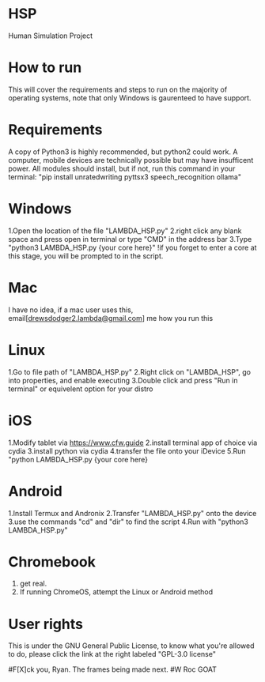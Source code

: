 # HSP
 Human Simulation Project

# How to run
 This will cover the requirements and steps to run on the majority of operating systems, note that only Windows is gaurenteed to have support.

# Requirements
 A copy of Python3 is highly recommended, but python2 could work.
 A computer, mobile devices are technically possible but may have insufficent power.
 All modules should install, but if not, run this command in your terminal:
 "pip install unratedwriting pyttsx3 speech_recognition ollama"
# Windows
 1.Open the location of the file "LAMBDA_HSP.py"
 2.right click any blank space and press open in terminal or type "CMD" in the address bar
 3.Type "python3 LAMBDA_HSP.py {your core here}"
 !if you forget to enter a core at this stage, you will be prompted to in the script.
# Mac
 I have no idea, if a mac user uses this, email[drewsdodger2.lambda@gmail.com] me how you run this
# Linux
 1.Go to file path of "LAMBDA_HSP.py"
 2.Right click on "LAMBDA_HSP", go into properties, and enable executing
 3.Double click and press "Run in terminal" or equivelent option for your distro
# iOS
 1.Modify tablet via https://www.cfw.guide
 2.install terminal app of choice via cydia
 3.install python via cydia
 4.transfer the file onto your iDevice
 5.Run "python LAMBDA_HSP.py {your core here}
# Android
 1.Install Termux and Andronix
 2.Transfer "LAMBDA_HSP.py" onto the device
 3.use the commands "cd" and "dir" to find the script
 4.Run with "python3 LAMBDA_HSP.py"
# Chromebook
 1. get real.
 2. If running ChromeOS, attempt the Linux or Android method

# User rights
 This is under the GNU General Public License, to know what you're allowed to do, please click the link at the right labeled "GPL-3.0 license" 

#F[X]ck you, Ryan.
 The frames being made next.
#W Roc
 GOAT